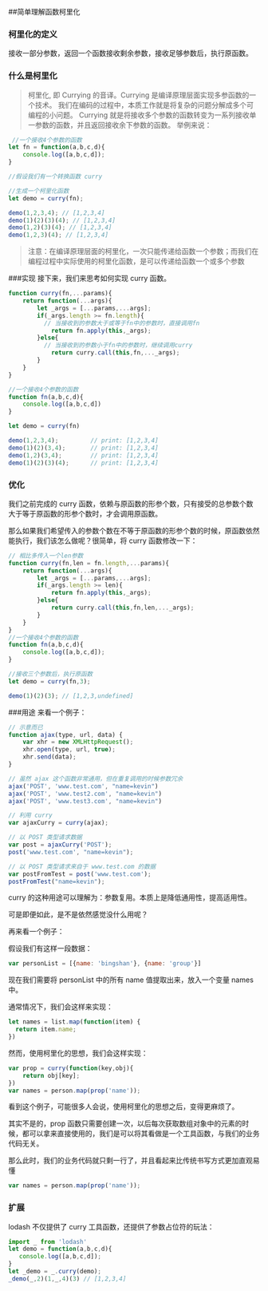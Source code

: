 ##简单理解函数柯里化

### 柯里化的定义

 接收一部分参数，返回一个函数接收剩余参数，接收足够参数后，执行原函数。

### 什么是柯里化
 > 柯里化, 即 Currying 的音译。Currying 是编译原理层面实现多参函数的一个技术。
 我们在编码的过程中，本质工作就是将复杂的问题分解成多个可编程的小问题。
Currying 就是将接收多个参数的函数转变为一系列接收单一参数的函数，并且返回接收余下参数的函数。
举例来说：
```js
 //一个接收4个参数的函数
let fn = function(a,b,c,d){
    console.log([a,b,c,d]);
}

//假设我们有一个转换函数 curry

//生成一个柯里化函数
let demo = curry(fn);

demo(1,2,3,4); // [1,2,3,4]   
demo(1)(2)(3)(4); // [1,2,3,4]   
demo(1,2)(3)(4); // [1,2,3,4]   
demo(1,2,3)(4); // [1,2,3,4]   
```
>注意：在编译原理层面的柯里化，一次只能传递给函数一个参数；而我们在编程过程中实际使用的柯里化函数，是可以传递给函数一个或多个参数

###实现
接下来，我们来思考如何实现 curry 函数。

```js
function curry(fn,...params){
    return function(...args){
        let _args = [...params,...args];
        if(_args.length >= fn.length){
          // 当接收到的参数大于或等于fn中的参数时，直接调用fn
            return fn.apply(this,_args);
        }else{
          // 当接收到的参数小于fn中的参数时，继续调用curry
            return curry.call(this,fn,..._args);
        }
    }
}

//一个接收4个参数的函数
function fn(a,b,c,d){
    console.log([a,b,c,d])
}

let demo = curry(fn)

demo(1,2,3,4);         // print: [1,2,3,4]
demo(1)(2)(3,4);       // print: [1,2,3,4]
demo(1,2)(3,4);        // print: [1,2,3,4]
demo(1)(2)(3)(4);      // print: [1,2,3,4]
```
### 优化
我们之前完成的 curry 函数，依赖与原函数的形参个数，只有接受的总参数个数大于等于原函数的形参个数时，才会调用原函数。

那么如果我们希望传入的参数个数在不等于原函数的形参个数的时候，原函数依然能执行，我们该怎么做呢？很简单，将 curry 函数修改一下：
```js
// 相比多传入一个len参数
function curry(fn,len = fn.length,...params){
    return function(...args){
        let _args = [...params,...args];
        if(_args.length >= len){
            return fn.apply(this,_args);
        }else{
            return curry.call(this,fn,len,..._args);
        }
    }
}
//一个接收4个参数的函数
function fn(a,b,c,d){
    console.log([a,b,c,d]);
}

//接收三个参数后，执行原函数
let demo = curry(fn,3);

demo(1)(2)(3); // [1,2,3,undefined]
```
###用途
来看一个例子：
```js
// 示意而已
function ajax(type, url, data) {
    var xhr = new XMLHttpRequest();
    xhr.open(type, url, true);
    xhr.send(data);
}

// 虽然 ajax 这个函数非常通用，但在重复调用的时候参数冗余
ajax('POST', 'www.test.com', "name=kevin")
ajax('POST', 'www.test2.com', "name=kevin")
ajax('POST', 'www.test3.com', "name=kevin")

// 利用 curry
var ajaxCurry = curry(ajax);

// 以 POST 类型请求数据
var post = ajaxCurry('POST');
post('www.test.com', "name=kevin");

// 以 POST 类型请求来自于 www.test.com 的数据
var postFromTest = post('www.test.com');
postFromTest("name=kevin");
```
curry 的这种用途可以理解为：参数复用。本质上是降低通用性，提高适用性。

可是即便如此，是不是依然感觉没什么用呢？

再来看一个例子：

假设我们有这样一段数据：
```js
var personList = [{name: 'bingshan'}, {name: 'group'}]
```
现在我们需要将 personList 中的所有 name 值提取出来，放入一个变量 names 中。

通常情况下，我们会这样来实现：
```js
let names = list.map(function(item) {
  return item.name;
})
```
然而，使用柯里化的思想，我们会这样实现：
```js
var prop = curry(function(key,obj){
    return obj[key];
})
var names = person.map(prop('name'));
```
看到这个例子，可能很多人会说，使用柯里化的思想之后，变得更麻烦了。

其实不是的，prop 函数只需要创建一次，以后每次获取数组对象中的元素的时候，都可以拿来直接使用的，我们是可以将其看做是一个工具函数，与我们的业务代码无关。

那么此时，我们的业务代码就只剩一行了，并且看起来比传统书写方式更加直观易懂
```js
var names = person.map(prop('name'));
```
### 扩展
 lodash 不仅提供了 curry 工具函数，还提供了参数占位符的玩法：
 ```js
 import _ from 'lodash'
let demo = function(a,b,c,d){
    console.log([a,b,c,d]);
}
let _demo = _.curry(demo);
_demo(_,2)(1,_,4)(3) // [1,2,3,4]
```